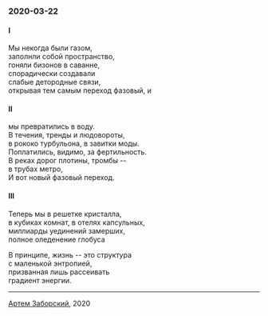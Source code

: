 
### 2020-03-22

#### I 
Мы некогда были газом,  
заполнли собой пространство,  
гоняли бизонов в саванне,  
спорадически создавали  
слабые детородные связи,  
открывая тем самым переход фазовый, и  

#### II
мы превратились в воду.  
В течения, тренды и людовороты,  
в рококо турбульона, в завитки моды.  
Поплатились, видимо, за фертильность.  
В реках дорог плотины, тромбы --  
в трубах метро,  
И вот новый фазовый переход.  

#### III
Теперь мы в решетке кристалла,  
в кубиках комнат, в отелях капсульных,   
миллиарды уединений замерших,  
полное оледенение глобуса  
  
В принципе, жизнь -- это структура  
с маленькой энтропией,  
призванная лишь рассеивать   
градиент энергии.


 
___
[Артем Заборский](http://text.zaborskiy.org/), 2020
